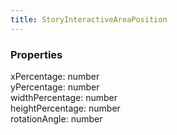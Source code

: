 ```yaml
---
title: StoryInteractiveAreaPosition
---
```


### Properties

<div class="flex flex-col gap-3"><div><div class="flex gap-2"><div class="font-mono"><span class="font-bold">xPercentage</span><span class="opacity-50">:</span> <span>number</span></div></div></div><div><div class="flex gap-2"><div class="font-mono"><span class="font-bold">yPercentage</span><span class="opacity-50">:</span> <span>number</span></div></div></div><div><div class="flex gap-2"><div class="font-mono"><span class="font-bold">widthPercentage</span><span class="opacity-50">:</span> <span>number</span></div></div></div><div><div class="flex gap-2"><div class="font-mono"><span class="font-bold">heightPercentage</span><span class="opacity-50">:</span> <span>number</span></div></div></div><div><div class="flex gap-2"><div class="font-mono"><span class="font-bold">rotationAngle</span><span class="opacity-50">:</span> <span>number</span></div></div></div></div>

